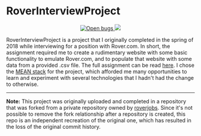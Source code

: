 # RoverInterviewProject
<p align="center">
    <a href="https://github.com/sbishop411/RoverInterviewProject/issues?q=is%3Aopen+is%3Aissue+label%3Abug">
        <img alt="Open bugs" src="https://img.shields.io/github/issues/sbishop411/RoverInterviewProject/bug?color=yellow&label=bugs">
    </a>
    <a href="https://www.gnu.org/licenses/gpl-3.0">
        <img src="https://img.shields.io/badge/License-GPLv3-blue.svg">
    </a>
</p>

RoverInterviewProject is a project that I originally completed in the spring of 2018 while interviewing for a position with Rover.com. In short, the assignment required me to create a rudimentary website with some basic functionality to emulate Rover.com, and to populate that website with some data from a provided .csv file. The full assignment can be read [here](https://github.com/sbishop411/RoverInterviewProject/blob/master/Docs/Assignment.md). I chose the [MEAN stack](https://en.wikipedia.org/wiki/MEAN_(solution_stack)) for the project, which afforded me many opportunities to learn and experiment with several technologies that I hadn't had the change to otherwise.

---

**Note:** This project was originally uploaded and completed in a repository that was forked from a private repository owned by [roverjobs](https://github.com/roverjobs). Since it's not possible to remove the fork relationship after a repository is created, this repo is an independent recreation of the original one, which has resulted in the loss of the original commit history.
